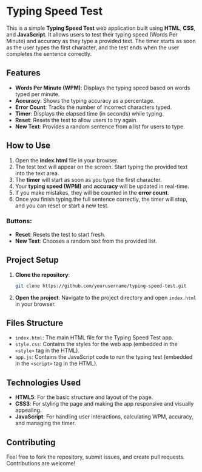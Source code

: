 # Typing Speed Test

This is a simple **Typing Speed Test** web application built using **HTML**, **CSS**, and **JavaScript**. It allows users to test their typing speed (Words Per Minute) and accuracy as they type a provided text. The timer starts as soon as the user types the first character, and the test ends when the user completes the sentence correctly.

## Features

* **Words Per Minute (WPM)**: Displays the typing speed based on words typed per minute.
* **Accuracy**: Shows the typing accuracy as a percentage.
* **Error Count**: Tracks the number of incorrect characters typed.
* **Timer**: Displays the elapsed time (in seconds) while typing.
* **Reset**: Resets the test to allow users to try again.
* **New Text**: Provides a random sentence from a list for users to type.

## How to Use

1. Open the **index.html** file in your browser.
2. The test text will appear on the screen. Start typing the provided text into the text area.
3. The **timer** will start as soon as you type the first character.
4. Your **typing speed (WPM)** and **accuracy** will be updated in real-time.
5. If you make mistakes, they will be counted in the **error count**.
6. Once you finish typing the full sentence correctly, the timer will stop, and you can reset or start a new test.

### Buttons:

* **Reset**: Resets the test to start fresh.
* **New Text**: Chooses a random text from the provided list.

## Project Setup

1. **Clone the repository**:

   ```bash
   git clone https://github.com/yourusername/typing-speed-test.git
   ```

2. **Open the project**:
   Navigate to the project directory and open `index.html` in your browser.

## Files Structure

* `index.html`: The main HTML file for the Typing Speed Test app.
* `style.css`: Contains the styles for the web app (embedded in the `<style>` tag in the HTML).
* `app.js`: Contains the JavaScript code to run the typing test (embedded in the `<script>` tag in the HTML).

## Technologies Used

* **HTML5**: For the basic structure and layout of the page.
* **CSS3**: For styling the page and making the app responsive and visually appealing.
* **JavaScript**: For handling user interactions, calculating WPM, accuracy, and managing the timer.

## Contributing

Feel free to fork the repository, submit issues, and create pull requests. Contributions are welcome!
